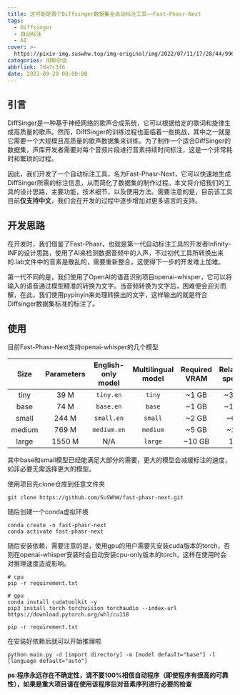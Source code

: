 ```yaml
---
title: 这可能是首个Diffsinger数据集全自动标注工具——Fast-Phasr-Next
tags:
  - Diffsinger
  - 自动标注
  - AI
cover: >-
  https://pixiv-img.suswhw.top/img-original/img/2022/07/11/17/28/44/99654366_p0.jpg
categories: 闲聊杂谈
abbrlink: 7da7c3f6
date: 2023-09-29 00:00:00
---
```

## 引言

DiffSinger是一种基于神经网络的歌声合成系统，它可以根据给定的歌词和旋律生成高质量的歌声。然而，DiffSinger的训练过程也面临着一些挑战，其中之一就是它需要一个大规模且高质量的歌声数据集来训练。为了制作一个适合DiffSinger的数据集，声库开发者需要对每个音频片段进行音素持续时间标注，这是一个非常耗时和繁琐的过程。

因此，我们开发了一个自动标注工具，名为Fast-Phasr-Next，它可以快速地生成DiffSinger所需的标注信息，从而简化了数据集的制作过程。本文将介绍我们的工具的设计思路，主要功能，技术细节，以及使用方法。需要注意的是，目前该工具目前**仅支持中文**，我们会在开发的过程中逐步增加对更多语言的支持。
## 开发思路

在开发时，我们借鉴了Fast-Phasr，也就是第一代自动标注工具的开发者Infinity-INF的设计思路，使用了AI来检测数据音频中的人声，不过初代工具所转换出来的.lab文件中的音素是散乱的，需要重新整合，这使得下一步的开发难上加难。

第一代不同的是，我们使用了OpenAI的语音识别项目openai-whisper，它可以将输入的语音通过模型精准的转换为文字。当音频转换为文字后，困难便会迎刃而解，在此，我们使用pypinyin来处理转换出的文字，这样输出的就是符合Diffsinger数据集标准的标注了。

## 使用

目前Fast-Phasr-Next支持openai-whisper的几个模型

|  Size  | Parameters | English-only model | Multilingual model | Required VRAM | Relative speed |
|:------:|:----------:|:------------------:|:------------------:|:-------------:|:--------------:|
|  tiny  |    39 M    |     `tiny.en`      |       `tiny`       |     ~1 GB     |      ~32x      |
|  base  |    74 M    |     `base.en`      |       `base`       |     ~1 GB     |      ~16x      |
| small  |   244 M    |     `small.en`     |      `small`       |     ~2 GB     |      ~6x       |
| medium |   769 M    |    `medium.en`     |      `medium`      |     ~5 GB     |      ~2x       |
| large  |   1550 M   |        N/A         |      `large`       |    ~10 GB     |       1x       |

其中base和small模型已经能满足大部分的需要，更大的模型会减缓标注的速度，如非必要无需选择更大的模型。

使用项目先clone仓库到任意文件夹

```
git clone https://github.com/SuSWhW/fast-phasr-next.git
```
随后创建一个conda虚拟环境

```
conda create -n fast-phasr-next
conda activate fast-phasr-next
```

随后安装依赖，需要注意的是，使用gpu的用户需要先安装cuda版本的torch，否则在openai-whisper安装时会自动安装cpu-only版本的torch，这样在使用时会对推理速度造成影响。

```
# cpu
pip -r requirement.txt

# gpu
conda install cudatoolkit -y
pip3 install torch torchvision torchaudio --index-url https://download.pytorch.org/whl/cu118

pip -r requirement.txt
```

在安装好依赖后就可以开始推理啦

```
python main.py -d [import directory] -m [model default="base"] -l [language default="auto"]
```

**ps:程序永远存在不确定性，请不要100%相信自动程序（即使程序有很高的可靠性），如果是重大项目请在使用该程序后对音素序列进行必要的检查**